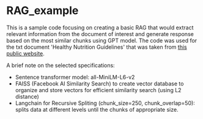 # RAG_example

This is a sample code focusing on creating a basic RAG that would extract relevant information from the document of interest and generate response based on the most similar chunks using GPT model.
The code was used for the txt document 'Healthy Nutrition Guidelines' that was taken from [this public website](https://www.healthline.com/nutrition/how-to-eat-healthy-guide#bottom-line). 

A brief note on the selected specifications:
* Sentence transformer model: all-MiniLM-L6-v2
* FAISS (Facebook AI Similarity Search) to create vector database to organize and store vectors for efficient similarity search (using L2 distance)
* Langchain for Recursive Spliting (chunk_size=250, chunk_overlap=50): splits data at different levels until the chunks of appropriate size.

